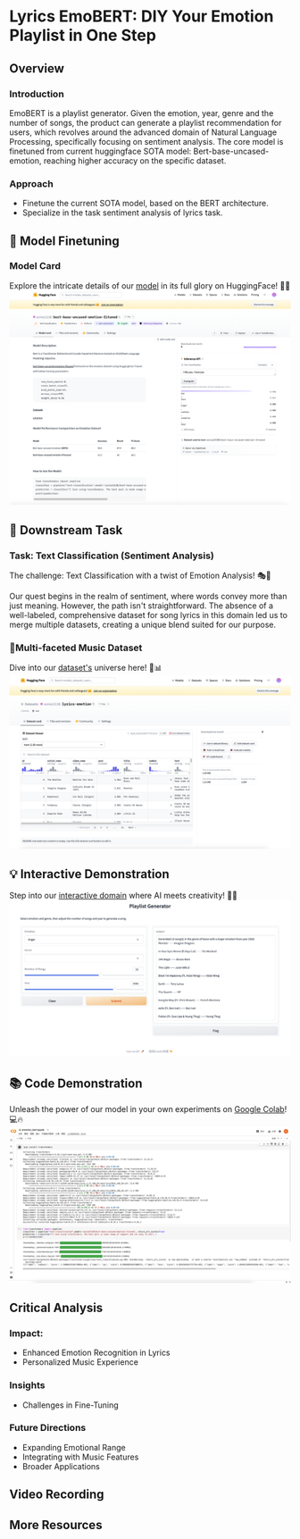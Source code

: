 # Lyrics EmoBERT: DIY Your Emotion Playlist in One Step

## Overview

### Introduction
EmoBERT is a playlist generator. Given the emotion, year, genre and the number of songs, the product can generate a playlist recommendation for users, which revolves around the advanced domain of Natural Language Processing, specifically focusing on sentiment analysis. The core model is finetuned from current huggingface SOTA model: Bert-base-uncased-emotion, reaching higher accuracy on the specific dataset.

### Approach
* Finetune the current SOTA model, based on the BERT architecture.
* Specialize in the task sentiment analysis of lyrics task.

## 🌟 Model Finetuning
### Model Card
Explore the intricate details of our [model](https://huggingface.co/sonia12138/bert-base-uncased-emotion-fituned) in its full glory on HuggingFace! 🤖✨
![Marvel at our Model!](https://github.com/SoniaWang121/lyrics-emo-bert/blob/main/images/model_card.png)

## 🚀 Downstream Task
### Task: Text Classification (Sentiment Analysis)
The challenge: Text Classification with a twist of Emotion Analysis! 🎭📝

Our quest begins in the realm of sentiment, where words convey more than just meaning. However, the path isn't straightforward. The absence of a well-labeled, comprehensive dataset for song lyrics in this domain led us to merge multiple datasets, creating a unique blend suited for our purpose.

### 🔧Multi-faceted Music Dataset
Dive into our [dataset's](https://huggingface.co/datasets/sonia12138/lyrics-emotion) universe here! 🌌📊
![Dataset Deep Dive](https://github.com/SoniaWang121/lyrics-emo-bert/blob/main/images/dataset.png)

## 💡 Interactive Demonstration
Step into our [interactive domain](https://huggingface.co/spaces/sonia12138/playlist-generator) where AI meets creativity! 🎨🤖
![Interactive Wonderland](https://github.com/SoniaWang121/lyrics-emo-bert/blob/main/images/demostration.png)

## 📚 Code Demonstration
Unleash the power of our model in your own experiments on [Google Colab](https://colab.research.google.com/drive/1y2i56MLstUYJ5W02pwD0UJlDHjQCuC3r?usp=sharing)! 💻🔥
![Code Adventure](https://github.com/SoniaWang121/lyrics-emo-bert/blob/main/images/colab.png)

## Critical Analysis
### Impact:
* Enhanced Emotion Recognition in Lyrics
* Personalized Music Experience
  
### Insights
* Challenges in Fine-Tuning
### Future Directions
* Expanding Emotional Range
* Integrating with Music Features
* Broader Applications

## Video Recording

## More Resources

